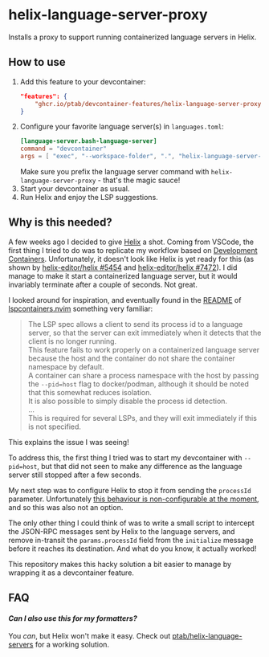 # helix-language-server-proxy

Installs a proxy to support running containerized language servers in Helix.

## How to use

1. Add this feature to your devcontainer:
   ```json
   "features": {
       "ghcr.io/ptab/devcontainer-features/helix-language-server-proxy:0": {}
   }
   ```
2. Configure your favorite language server(s) in `languages.toml`:
   ```toml
   [language-server.bash-language-server]
   command = "devcontainer"
   args = [ "exec", "--workspace-folder", ".", "helix-language-server-proxy", "bash-language-server", "start" ]
   ```
   Make sure you prefix the language server command with `helix-language-server-proxy` - that's the magic sauce!
3. Start your devcontainer as usual.
4. Run Helix and enjoy the LSP suggestions.

## Why is this needed?

A few weeks ago I decided to give [Helix](https://helix-editor.com/) a shot.
Coming from VSCode, the first thing I tried to do was to replicate my workflow based on [Development Containers](https://containers.dev/).
Unfortunately, it doesn't look like Helix is yet ready for this (as shown by [helix-editor/helix #5454](https://github.com/helix-editor/helix/issues/5454) and [helix-editor/helix #7472](https://github.com/helix-editor/helix/issues/7472)).
I did manage to make it start a containerized language server, but it would invariably terminate after a couple of seconds. Not great.

I looked around for inspiration, and eventually found in the [README](https://github.com/lspcontainers/lspcontainers.nvim#process-id) of [lspcontainers.nvim](https://github.com/lspcontainers/lspcontainers.nvim) something very familiar:

> The LSP spec allows a client to send its process id to a language server, so that the server can exit immediately when it detects that the client is no longer running.  
> This feature fails to work properly on a containerized language server because the host and the container do not share the container namespace by default.  
> A container can share a process namespace with the host by passing the `--pid=host` flag to docker/podman, although it should be noted that this somewhat reduces isolation.  
> It is also possible to simply disable the process id detection.  
> ...  
> This is required for several LSPs, and they will exit immediately if this is not specified.

This explains the issue I was seeing!

To address this, the first thing I tried was to start my devcontainer with `--pid=host`, but that did not seen to make any difference as the language server still stopped after a few seconds.

My next step was to configure Helix to stop it from sending the `processId` parameter. Unfortunately [this behaviour is non-configurable at the moment](https://github.com/helix-editor/helix/blob/d0218f7e78bc0c3af4b0995ab8bda66b9c542cf3/helix-lsp/src/client.rs#L560), and so this was also not an option.

The only other thing I could think of was to write a small script to intercept the JSON-RPC messages sent by Helix to the language servers, and remove in-transit the `params.processId` field from the `initialize` message before it reaches its destination.
And what do you know, it actually worked!

This repository makes this hacky solution a bit easier to manage by wrapping it as a devcontainer feature.

## FAQ

#### _Can I also use this for my formatters?_

You _can_, but Helix won't make it easy. Check out [ptab/helix-language-servers](https://github.com/ptab/helix-language-servers) for a working solution.
